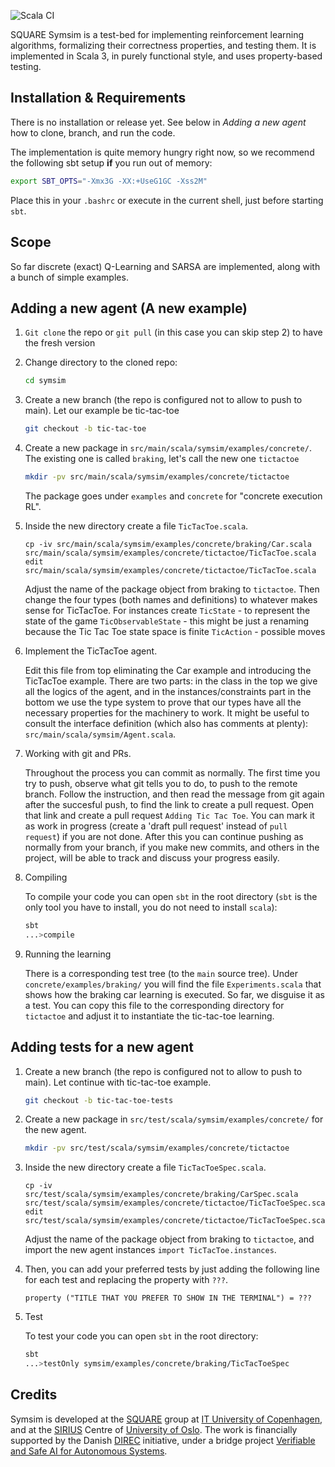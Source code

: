 ![Scala CI](https://github.com/itu-square/symsim/workflows/Scala%20CI/badge.svg)

SQUARE Symsim is a test-bed for implementing reinforcement learning
algorithms, formalizing their correctness properties, and testing
them.  It is implemented in Scala 3, in purely functional style, and
uses property-based testing.

## Installation & Requirements

There is no installation or release yet.  See below in _Adding a new
agent_ how to clone, branch, and run the code.

The implementation is quite memory hungry right now, so we recommend
the following sbt setup __if__ you run out of memory:

   ```sh
   export SBT_OPTS="-Xmx3G -XX:+UseG1GC -Xss2M"
   ```

Place this in your `.bashrc` or execute in the current shell, just
before starting `sbt`.

## Scope

So far discrete (exact) Q-Learning and SARSA are implemented, along
with a bunch of simple examples.

## Adding a new agent (A new example)

1. `Git clone` the repo or `git pull` (in this case you can skip step 2) to have the fresh version
2. Change directory to the cloned repo:
   ```sh
   cd symsim
   ```
3. Create a new branch (the repo is configured not to allow to push to main).  Let our example be tic-tac-toe

   ```sh
   git checkout -b tic-tac-toe
   ```
4. Create a new package in `src/main/scala/symsim/examples/concrete/`. The existing one is called `braking`, let's call the new one `tictactoe`

   ```sh
   mkdir -pv src/main/scala/symsim/examples/concrete/tictactoe
   ```
   The package goes under `examples` and `concrete` for "concrete execution RL".

5. Inside the new directory create a file `TicTacToe.scala`.
   ```
   cp -iv src/main/scala/symsim/examples/concrete/braking/Car.scala src/main/scala/symsim/examples/concrete/tictactoe/TicTacToe.scala
   edit src/main/scala/symsim/examples/concrete/tictactoe/TicTacToe.scala
   ```
   Adjust the name of the package object from braking to `tictactoe`. Then change the four types (both names and definitions) to whatever makes sense for TicTacToe. For instances create
   `TicState` - to represent the state of the game
   `TicObservableState` - this might be just a renaming because the Tic Tac Toe state space is finite
   `TicAction` - possible moves

6. Implement the TicTacToe agent.

   Edit this file from top eliminating the Car example and introducing the TicTacToe example. There are two parts: in the class in the top we give all the logics of the agent, and in the instances/constraints part in the bottom we use the type system to prove that our types have all the necessary properties for the machinery to work.  It might be useful to consult the interface definition (which also has comments at plenty): `src/main/scala/symsim/Agent.scala`.

7. Working with git and PRs.

   Throughout the process you can commit as normally.  The first time you try to push, observe what git tells you to do, to push to the remote branch. Follow the instruction, and then read the message from git again after the succesful push, to find the link to create a pull request.  Open that link and create a pull request `Adding Tic Tac Toe`.  You can mark it as work in progress (create a 'draft pull request' instead of `pull request`) if you are not done.  After this you can continue pushing as normally from your branch, if you make new commits, and others in the project, will be able to track and discuss your progress easily.

8. Compiling

   To compile your code you can open `sbt` in the root directory (`sbt` is the only tool you have to install, you do not need to install `scala`):

   ```bash
   sbt
   ...>compile
   ```

9. Running the learning

   There is a corresponding test tree (to the `main` source tree).  Under `concrete/examples/braking/` you will find the file `Experiments.scala` that shows how the braking car learning is executed.  So far, we disguise it as a test.  You can copy this file to the corresponding directory for `tictactoe` and adjust it to instantiate the tic-tac-toe learning.

## Adding tests for a new agent

1. Create a new branch (the repo is configured not to allow to push to main).  Let continue with tic-tac-toe example.

   ```sh
   git checkout -b tic-tac-toe-tests
   ```
2. Create a new package in `src/test/scala/symsim/examples/concrete/` for the new agent.

   ```sh
   mkdir -pv src/test/scala/symsim/examples/concrete/tictactoe
   ```

3. Inside the new directory create a file `TicTacToeSpec.scala`.
   ```
   cp -iv src/test/scala/symsim/examples/concrete/braking/CarSpec.scala src/test/scala/symsim/examples/concrete/tictactoe/TicTacToeSpec.scala
   edit src/test/scala/symsim/examples/concrete/tictactoe/TicTacToeSpec.scala
   ```
   Adjust the name of the package object from braking to `tictactoe`, and import the new agent instances `import TicTacToe.instances`.

4. Then, you can add your preferred tests by just adding the following line for each test and replacing the property with `???`.
   
   `property ("TITLE THAT YOU PREFER TO SHOW IN THE TERMINAL") = ???`

5. Test

   To test your code you can open `sbt` in the root directory:

   ```bash
   sbt
   ...>testOnly symsim/examples/concrete/braking/TicTacToeSpec
   ```
## Credits

Symsim is developed at the [SQUARE](https://square.itu.dk) group at [IT
University of Copenhagen](https://www.itu.dk), and at the [SIRIUS](https://sirius-labs.no/) Centre of [University of Oslo](https://www.uio.no).  The work is financially supported by the Danish [DIREC](https://direc.dk) initiative, under a bridge project [Verifiable and Safe AI for Autonomous Systems](https://direc.dk/verifiable-and-safe-ai-for-autonomous-systems/).

